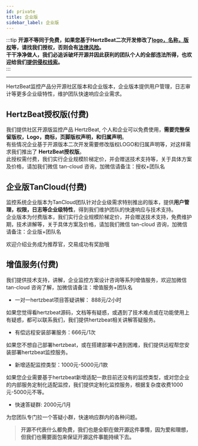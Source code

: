 ```yaml
---
id: private  
title: 企业版    
sidebar_label: 企业版     
---
```


:::tip
**开源不等同于免费，如果您基于HertzBeat二次开发修改了[logo，名称，版权](https://github.com/dromara/hertzbeat/blob/master/NOTICE)等，请找我们授权，否则会有[法律风险](legal)。**     
**干干净净做人，我们必追诉破坏开源并因此获利的团队个人的全部违法所得，也欢迎给我们[提供侵权线索](legal)。**   
:::

--- 

HertzBeat监控产品分开源社区版本和企业版本，企业版本提供用户管理，日志审计等更多企业级特性，维护团队快速响应企业需求。

## HertzBeat授权版(付费)      

我们提供社区开源版监控产品 HertzBeat, 个人和企业可以免费使用，**需要完整保留版权，Logo，商标，页脚版权声明，和归属声明**。   
有些情况企业基于开源版本二次开发需要修改版权LOGO和归属声明等，对这样需求我们推出了 **HertzBeat授权版**。   
此授权需付费，我们实行企业规模阶梯定价，并会赠送技术支持等，关于具体方案及价格，请加我们微信 tan-cloud 咨询，加微信请备注：授权+团队名     

## 企业版TanCloud(付费)  

监控系统企业版本为TanCloud团队针对企业级需求特别推出的版本，提供**用户管理，权限，日志等企业级特性**，得到我们维护团队的快速响应与技术支持。      
企业版本为付费版本，我们实行企业规模阶梯定价，并会赠送技术支持，免费维护期，技术讲解等，关于具体方案及价格，请加我们微信 tan-cloud 咨询，加微信请备注：企业版+团队名     

欢迎介绍业务成为推荐官，交易成功有奖励哦    

## 增值服务(付费)   

我们提供技术支持，讲解，企业监控方案设计咨询等系列增值服务，欢迎加微信 tan-cloud 咨询了解，加微信请备注：增值服务+团队名     

- 一对一hertzbeat项目答疑讲解： 888元/2小时 

如果您觉得看hertzbeat源码，文档等有疑惑，或遇到了技术难点或在功能使用上有疑惑，都可以联系我们，我们提供hertzbeat相关讲解答疑服务。   

- 有偿远程安装部署服务：666元/1次  

如果您不想自己部署hertzbeat，或在搭建部署中遇到困难，我们提供远程帮您安装部署hertzbeat监控服务。  

- 新增适配监控类型：1000元-5000元/1款  

如果您企业需要基于hertzbeat新增适配一款目前还没有的监控类型，或对您企业的内部服务定制化适配监控，我们提供定制化监控服务，根据复杂度收费1000元-5000元不等。

- 快速答疑群: 2000元/1月  

为您团队专门拉一个答疑小群，快速响应群内的各种问题。   

> **开源不代表什么都免费，我们也是全职在做开源这件事情，因为爱和理想，但我们也需要面包来保证开源这件事能持续下去。**    
